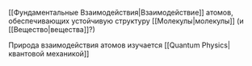 [[Фундаментальные Взаимодействия|Взаимодействие]] атомов, обеспечивающих устойчивую структуру [[Молекулы|молекулы]] (и [[Вещество|вещества]]?)

Природа взаимодействия атомов изучается [[Quantum Physics|квантовой механикой]]